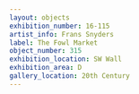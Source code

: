 ```yaml
---
layout: objects
exhibition_number: 16-115
artist_info: Frans Snyders
label: The Fowl Market
object_number: 315
exhibition_location: SW Wall
exhibition_area: D
gallery_location: 20th Century
---
```

